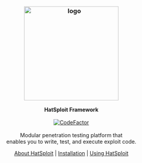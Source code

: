 <h3 align="center"><img src="https://hatsploit.com/images/logo-footer.png" alt="logo" height="250px"></h3>

<p align="center">
    <b>HatSploit Framework</b><br>
    <br>
    <a href="https://www.codefactor.io/repository/github/entysec/hatsploit"><img src="https://www.codefactor.io/repository/github/entysec/hatsploit/badge" alt="CodeFactor" /></a><br>
    <br>
    Modular penetration testing platform that 
    <br>enables you to write, test, and execute exploit code.
    <br>
    <p align="center"><a href="https://hatsploit.com">About HatSploit</a> | <a href="https://docs.hatsploit.com/docs/getting-started/installation.html">Installation</a> | <a href="https://docs.hatsploit.com/docs/getting-started/using-hatsploit.html">Using HatSploit</a><p>
</p>

